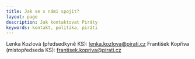 ```yaml
---
title: Jak se s námi spojit?
layout: page
description: Jak kontaktovat Piráty
keywords: kontakt, politika, piráti
---
```


Lenka Kozlová (předsedkyně KS): lenka.kozlova@pirati.cz
František Kopřiva (místopředseda KS): frantisek.kopriva@pirati.cz
